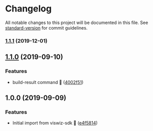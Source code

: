 # Changelog

All notable changes to this project will be documented in this file. See [standard-version](https://github.com/conventional-changelog/standard-version) for commit guidelines.

### [1.1.1](https://github.com/viswiz-io/viswiz-cli/compare/v1.1.0...v1.1.1) (2019-12-01)

## [1.1.0](https://github.com/viswiz-io/viswiz-cli/compare/v1.0.0...v1.1.0) (2019-09-10)


### Features

* build-result command :tada: ([4002f51](https://github.com/viswiz-io/viswiz-cli/commit/4002f51))

## 1.0.0 (2019-09-09)


### Features

* Initial import from viswiz-sdk :truck: ([e4f5814](https://github.com/viswiz-io/viswiz-cli/commit/e4f5814))
